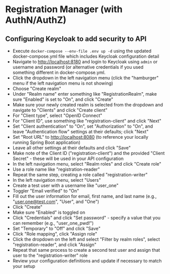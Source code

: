 # Registration Manager (with AuthN/AuthZ)

## Configuring Keycloak to add security to API

* Execute `docker-compose --env-file .env up -d` using the updated docker-compose.yml file which includes Keycloak configuration detail
* Navigate to <http://localhost:8180> and login to Keycloak using `admin` or username and password (or alternative credentials if you used something different in docker-compose.yml.
* Click the dropdown in the left navigation menu (click the "hamburger" menu if the left navigation menu is not showing)
* Choose "Create realm"
* Under "Realm name" enter something like "RegistrationRealm", make sure "Enabled" is set to "On", and click "Create"
* Make sure your newly created realm is selected from the dropdown and navigate to "Clients" and click "Create client"
* For "Client type", select "OpenID Connect"
* For "Client ID", use something like "registration-client" and click "Next"
* Set "Client authentication" to "On", set "Authorization" to "On", and leave "Authentication flow" settings at their defaults; click "Next"
* Set "Root URL" to <http://localhost:8080> (to reference your locally running Spring Boot application)
* Leave all other settings at their defaults and click "Save"
* Make note of the Client ID ("registration-client") and the provided "Client Secret" - these will be used in your API configuration
* In the left navigation menu, select "Realm roles" and click "Create role"
* Use a role name like "registration-reader"
* Repeat the same step, creating a role called "registration-writer"
* In the left navigation menu, select "Users"
* Create a test user with a username like "user_one"
* Toggler "Email verified" to "On"
* Fill out the user information for email, first name, and last name (e.g., "<user.one@test.com>", "User", and "One")
* Click "Create"
* Make sure "Enabled" is toggled on
* Click "Credentials" and click "Set password" - specify a value that you can remember (e.g., "user_one_pwd!")
* Set "Temporary" to "Off" and click "Save"
* Click "Role mapping", click "Assign role"
* Click the dropdown on the left and select "Filter by realm roles", select "registration-reader", and click "Assign"
* Repeat that same process to create a second test user and assign that user to the "registration-writer" role
* Review your configuration definitions and update if necessary to match your setup
